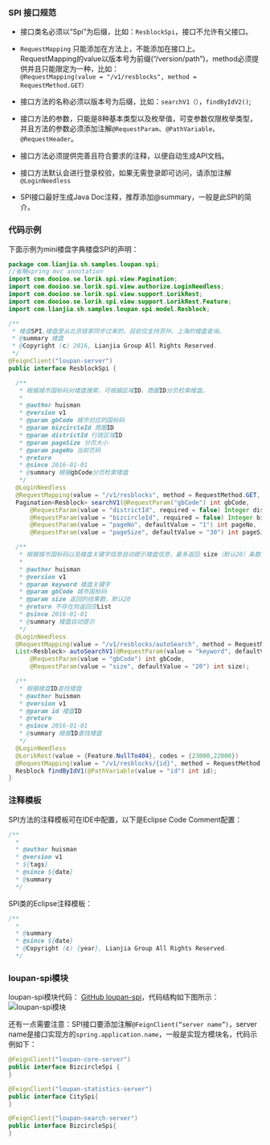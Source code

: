 <!-- toc -->

### SPI 接口规范 

*  接口类名必须以“Spi”为后缀，比如：`ResblockSpi`，接口不允许有父接口。  

* ```RequestMapping``` 只能添加在方法上，不能添加在接口上。  
  RequestMapping的value以版本号为前缀(“/version/path”)，method必须提供并且只能限定为一种，比如：  
```@RequestMapping(value = "/v1/resblocks", method = RequestMethod.GET）```  
  
* 接口方法的名称必须以版本号为后缀，比如：```searchV1（）```，```findByIdV2()```;  

* 接口方法的参数，只能是8种基本类型以及枚举值，可变参数仅限枚举类型，并且方法的参数必须添加注解```@RequestParam```、```@PathVariable```、```@RequestHeader```。  


* 接口方法必须提供完善且符合要求的注释，以便自动生成API文档。  

* 接口方法默认会进行登录校验，如果无需登录即可访问，请添加注解```@LoginNeedless```  

* SPI接口最好生成Java Doc注释，推荐添加@summary，一般是此SPI的简介。
### 代码示例
下面示例为mini楼盘字典楼盘SPI的声明：

``` java
package com.lianjia.sh.samples.loupan.spi;
//省略spring mvc annotation
import com.dooioo.se.lorik.spi.view.Pagination;
import com.dooioo.se.lorik.spi.view.authorize.LoginNeedless;
import com.dooioo.se.lorik.spi.view.support.LorikRest;
import com.dooioo.se.lorik.spi.view.support.LorikRest.Feature;
import com.lianjia.sh.samples.loupan.spi.model.Resblock;

/**
 * 楼盘SPI,楼盘是从北京链家同步过来的，目前仅支持苏州、上海的楼盘查询。
 * @summary 楼盘
 * @Copyright (c) 2016, Lianjia Group All Rights Reserved.
 */
@FeignClient("loupan-server")
public interface ResblockSpi {

  /**
   * 根据城市国标码对楼盘搜索，可根据区域ID、商圈ID分页检索楼盘。
   * 
   * @author huisman
   * @version v1
   * @param gbCode 城市对应的国标码
   * @param bizcircleId 商圈ID
   * @param districtId 行政区域ID
   * @param pageSize 分页大小
   * @param pageNo 当前页码
   * @return
   * @since 2016-01-01
   * @summary 根据gbCode分页检索楼盘
   */
  @LoginNeedless
  @RequestMapping(value = "/v1/resblocks", method = RequestMethod.GET, params = "gbCode")
  Pagination<Resblock> searchV1(@RequestParam("gbCode") int gbCode,
      @RequestParam(value = "districtId", required = false) Integer districtId,
      @RequestParam(value = "bizcircleId", required = false) Integer bizcircleId,
      @RequestParam(value = "pageNo", defaultValue = "1") int pageNo,
      @RequestParam(value = "pageSize", defaultValue = "30") int pageSize);

  /**
   * 根据城市国标码以及楼盘关键字信息自动提示楼盘信息，最多返回 size（默认20）条数据。
   * 
   * @author huisman
   * @version v1
   * @param keyword 楼盘关键字
   * @param gbCode 城市国标码
   * @param size 返回的结果数，默认20
   * @return 不存在则返回空List
   * @since 2016-01-01
   * @summary 楼盘自动提示
   */
  @LoginNeedless
  @RequestMapping(value = "/v1/resblocks/autoSearch", method = RequestMethod.GET)
  List<Resblock> autoSearchV1(@RequestParam(value = "keyword", defaultValue = "") String keyword,
      @RequestParam(value = "gbCode") int gbCode,
      @RequestParam(value = "size", defaultValue = "20") int size);

  /**
   * 根据楼盘ID查找楼盘
   * @author huisman
   * @version v1
   * @param id 楼盘ID
   * @return
   * @since 2016-01-01
   * @summary 根据ID查找楼盘
   */
  @LoginNeedless
  @LorikRest(value = {Feature.NullTo404}, codes = {23000,22000})
  @RequestMapping(value = "/v1/resblocks/{id}", method = RequestMethod.GET)
  Resblock findByIdV1(@PathVariable(value = "id") int id);
}

```

### 注释模板
SPI方法的注释模板可在IDE中配置，以下是Eclipse Code Comment配置：

``` java
/**
  * 
  * @author huisman
  * @version v1
  * ${tags}
  * @since ${date}
  * @summary 
  */
```

SPI类的Eclipse注释模板：

``` java
/**
  *
  * @summary 
  * @since ${date}
  * @Copyright (c) {year}, Lianjia Group All Rights Reserved.
  */

```



### loupan-spi模块  

loupan-spi模块代码： [GitHub loupan-spi](https://github.com/bookdao/samples/tree/master/springcloud-for-sh-lianjia-se/loupan-spi/src/main/java/com/lianjia/sh/samples/loupan/spi)，代码结构如下图所示：
 ![loupan-spi模块]({{book.imagePath}}/parts/chapter2/images/spi-code.png)
 
 
 
还有一点需要注意：SPI接口要添加注解```@FeignClient(“server name”)```，server name是接口实现方的```spring.application.name```，一般是实现方模块名，代码示例如下：

``` java
@FeignClient("loupan-core-server")
public interface BizcircleSpi {
}

@FeignClient("loupan-statistics-server")
public interface CitySpi{
}

@FeignClient("loupan—search-server")
public interface BizcircleSpi{
}

```
 
 
